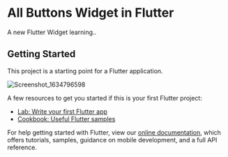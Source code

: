 # All Buttons Widget in Flutter

A new Flutter Widget learning..
## Getting Started

This project is a starting point for a Flutter application.

![Screenshot_1634796598](https://user-images.githubusercontent.com/56499611/138223043-1d609107-e139-441d-b794-d50a955f397e.png)

A few resources to get you started if this is your first Flutter project:

- [Lab: Write your first Flutter app](https://flutter.dev/docs/get-started/codelab)
- [Cookbook: Useful Flutter samples](https://flutter.dev/docs/cookbook)

For help getting started with Flutter, view our
[online documentation](https://flutter.dev/docs), which offers tutorials,
samples, guidance on mobile development, and a full API reference.
